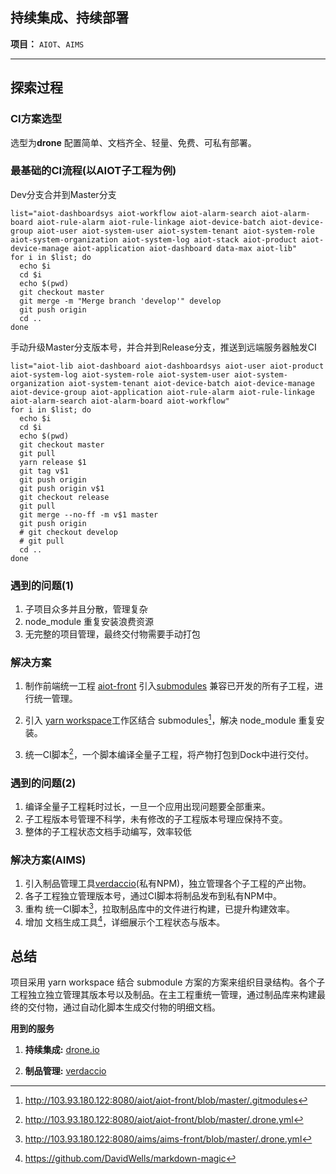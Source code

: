 ## 持续集成、持续部署



**项目：** `AIOT`、`AIMS`

---



## 探索过程



### CI方案选型

选型为**drone**  配置简单、文档齐全、轻量、免费、可私有部署。



### 最基础的CI流程(以AIOT子工程为例)

Dev分支合并到Master分支

```shell
list="aiot-dashboardsys aiot-workflow aiot-alarm-search aiot-alarm-board aiot-rule-alarm aiot-rule-linkage aiot-device-batch aiot-device-group aiot-user aiot-system-user aiot-system-tenant aiot-system-role aiot-system-organization aiot-system-log aiot-stack aiot-product aiot-device-manage aiot-application aiot-dashboard data-max aiot-lib"
for i in $list; do
  echo $i
  cd $i
  echo $(pwd)
  git checkout master
  git merge -m "Merge branch 'develop'" develop
  git push origin
  cd ..
done
```



手动升级Master分支版本号，并合并到Release分支，推送到远端服务器触发CI

```shell
list="aiot-lib aiot-dashboard aiot-dashboardsys aiot-user aiot-product aiot-system-log aiot-system-role aiot-system-user aiot-system-organization aiot-system-tenant aiot-device-batch aiot-device-manage aiot-device-group aiot-application aiot-rule-alarm aiot-rule-linkage aiot-alarm-search aiot-alarm-board aiot-workflow"
for i in $list; do
  echo $i
  cd $i
  echo $(pwd)
  git checkout master
  git pull
  yarn release $1
  git tag v$1
  git push origin
  git push origin v$1
  git checkout release
  git pull
  git merge --no-ff -m v$1 master
  git push origin
  # git checkout develop
  # git pull
  cd ..
done

```



### 遇到的问题(1)

1. 子项目众多并且分散，管理复杂
2. node_module 重复安装浪费资源
3. 无完整的项目管理，最终交付物需要手动打包



### 解决方案

1. 制作前端统一工程 [aiot-front](http://103.93.180.122:8080/aiot/aiot-front) 引入[submodules](https://git-scm.com/book/zh/v2/Git-%E5%B7%A5%E5%85%B7-%E5%AD%90%E6%A8%A1%E5%9D%97) 兼容已开发的所有子工程，进行统一管理。

2. 引入 [yarn workspace](https://yarnpkg.com/lang/zh-Hans/docs/workspaces/)工作区结合 submodules[^2]，解决 node_module 重复安装。

3. 统一CI脚本[^1]，一个脚本编译全量子工程，将产物打包到Dock中进行交付。

   

### 遇到的问题(2)

1. 编译全量子工程耗时过长，一旦一个应用出现问题要全部重来。
2. 子工程版本号管理不科学，未有修改的子工程版本号理应保持不变。
3. 整体的子工程状态文档手动编写，效率较低



### 解决方案(AIMS)

1. 引入制品管理工具[verdaccio](https://verdaccio.org/)(私有NPM)，独立管理各个子工程的产出物。
2. 各子工程独立管理版本号，通过CI脚本将制品发布到私有NPM中。
3. 重构 统一CI脚本[^4]，拉取制品库中的文件进行构建，已提升构建效率。
4. 增加 文档生成工具[^3]，详细展示个工程状态与版本。



## 总结

项目采用 yarn workspace 结合 submodule 方案的方案来组织目录结构。各个子工程独立独立管理其版本号以及制品。在主工程重统一管理，通过制品库来构建最终的交付物，通过自动化脚本生成交付物的明细文档。



[^1]: http://103.93.180.122:8080/aiot/aiot-front/blob/master/.drone.yml
[^2]: http://103.93.180.122:8080/aiot/aiot-front/blob/master/.gitmodules

[^3]: https://github.com/DavidWells/markdown-magic 
[^4]: http://103.93.180.122:8080/aims/aims-front/blob/master/.drone.yml



**用到的服务**



1. **持续集成:** [drone.io](https://www.drone.io/)

2. **制品管理:** [verdaccio](https://verdaccio.org/)

   


